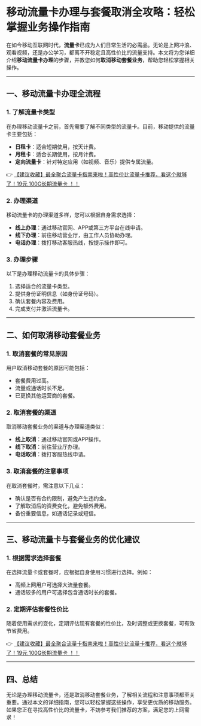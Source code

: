 # 移动流量卡办理与套餐取消全攻略：轻松掌握业务操作指南

在如今移动互联网时代，**流量卡**已成为人们日常生活的必需品。无论是上网冲浪、观看视频，还是办公学习，都离不开稳定且高性价比的流量支持。本文将为您详细介绍**移动流量卡办理**的步骤，并教您如何**取消移动套餐业务**，帮助您轻松掌握相关操作。

---

## 一、移动流量卡办理全流程

### 1. 了解流量卡类型
在办理移动流量卡之前，首先需要了解不同类型的流量卡。目前，移动提供的流量卡主要包括：
- **日租卡**：适合短期使用，按天计费。
- **月租卡**：适合长期使用，按月计费。
- **定向流量卡**：针对特定应用（如视频、音乐）提供专属流量。

👉 [【建议收藏】最全聚合流量卡指南来啦！高性价比流量卡推荐，看这个就够了！19元 100G长期流量卡 ！！](https://bit.ly/Liuliangka)

### 2. 办理渠道
移动流量卡的办理渠道多样，您可以根据自身需求选择：
- **线上办理**：通过移动官网、APP或第三方平台在线申请。
- **线下办理**：前往移动营业厅，由工作人员协助办理。
- **电话办理**：拨打移动客服热线，按提示操作即可。

### 3. 办理步骤
以下是办理移动流量卡的具体步骤：
1. 选择适合的流量卡类型。
2. 提供身份证明信息（如身份证号码）。
3. 确认套餐内容及费用。
4. 完成支付并激活流量卡。

---

## 二、如何取消移动套餐业务

### 1. 取消套餐的常见原因
用户取消移动套餐的原因可能包括：
- 套餐费用过高。
- 流量或通话时长不足。
- 已更换其他运营商的套餐。

### 2. 取消套餐的渠道
取消移动套餐业务的渠道与办理渠道类似：
- **线上取消**：通过移动官网或APP操作。
- **线下取消**：前往营业厅办理。
- **电话取消**：拨打客服热线申请。

### 3. 取消套餐的注意事项
在取消套餐时，需注意以下几点：
- 确认是否有合约限制，避免产生违约金。
- 了解取消后的资费变化，避免额外费用。
- 备份重要信息，如通话记录或短信。

---

## 三、移动流量卡与套餐业务的优化建议

### 1. 根据需求选择套餐
在选择流量卡或套餐时，应根据自身使用习惯进行选择。例如：
- 高频上网用户可选择大流量套餐。
- 通话较多的用户可选择包含通话时长的套餐。

### 2. 定期评估套餐性价比
随着使用需求的变化，定期评估现有套餐的性价比，及时调整或更换套餐，可有效节省费用。

👉 [【建议收藏】最全聚合流量卡指南来啦！高性价比流量卡推荐，看这个就够了！19元 100G长期流量卡 ！！](https://bit.ly/Liuliangka)

---

## 四、总结

无论是办理移动流量卡，还是取消移动套餐业务，了解相关流程和注意事项都至关重要。通过本文的详细指南，您可以轻松掌握这些操作，享受更优质的移动服务。如果您正在寻找高性价比的流量卡，不妨参考我们推荐的方案，满足您的上网需求！